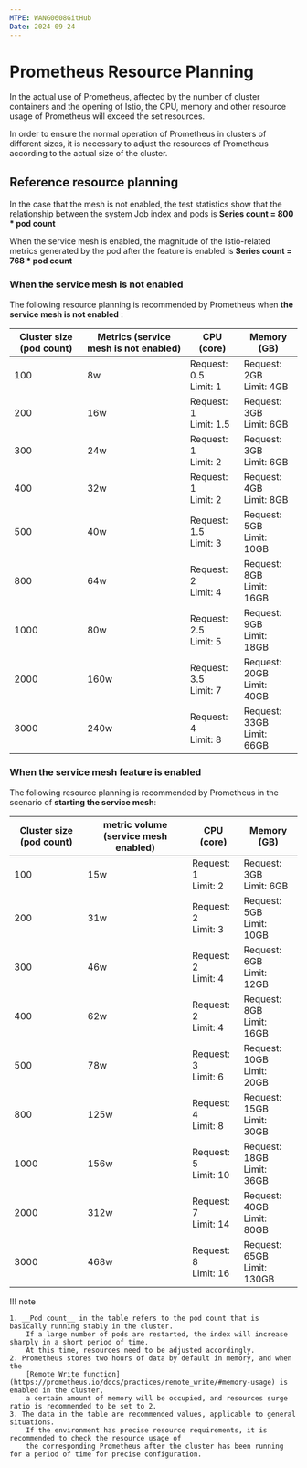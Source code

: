 ```yaml
---
MTPE: WANG0608GitHub
Date: 2024-09-24
---
```


# Prometheus Resource Planning

In the actual use of Prometheus, affected by the number of cluster containers and the opening of Istio,
the CPU, memory and other resource usage of Prometheus will exceed the set resources.

In order to ensure the normal operation of Prometheus in clusters of different sizes,
it is necessary to adjust the resources of Prometheus according to the actual size of the cluster.

## Reference resource planning

In the case that the mesh is not enabled, the test statistics show that the relationship
between the system Job index and pods is **Series  count = 800 \* pod count**

When the service mesh is enabled, the magnitude of the Istio-related metrics generated
by the pod after the feature is enabled is **Series count = 768 \* pod count**

### When the service mesh is not enabled

The following resource planning is recommended by Prometheus when **the service mesh is not enabled** :

| Cluster size (pod count) | Metrics (service mesh is not enabled) | CPU (core) | Memory (GB) |
| ---------------- | ---------------------- | ------------------ | ------------------------ |
| 100 | 8w | Request: 0.5<br>Limit: 1 | Request: 2GB<br>Limit: 4GB |
| 200 | 16w | Request: 1<br>Limit: 1.5 | Request: 3GB<br>Limit: 6GB |
| 300 | 24w | Request: 1<br>Limit: 2 | Request: 3GB<br>Limit: 6GB |
| 400 | 32w | Request: 1<br>Limit: 2 | Request: 4GB<br>Limit: 8GB |
| 500 | 40w | Request: 1.5<br>Limit: 3 | Request: 5GB<br>Limit: 10GB |
| 800 | 64w | Request: 2<br>Limit: 4 | Request: 8GB<br>Limit: 16GB |
| 1000 | 80w | Request: 2.5<br>Limit: 5 | Request: 9GB<br>Limit: 18GB |
| 2000 | 160w | Request: 3.5<br>Limit: 7 | Request: 20GB<br>Limit: 40GB |
| 3000 | 240w | Request: 4<br>Limit: 8 | Request: 33GB<br>Limit: 66GB |

### When the service mesh feature is enabled

The following resource planning is recommended by Prometheus in the scenario of **starting the service mesh**:

| Cluster size (pod count) | metric volume (service mesh enabled) | CPU (core) | Memory (GB) |
| ---------------- | -------------------- | --------------------- | ------------------------ |
| 100 | 15w | Request: 1<br>Limit: 2 | Request: 3GB<br>Limit: 6GB |
| 200 | 31w | Request: 2<br>Limit: 3 | Request: 5GB<br>Limit: 10GB |
| 300 | 46w | Request: 2<br>Limit: 4 | Request: 6GB<br>Limit: 12GB |
| 400 | 62w | Request: 2<br>Limit: 4 | Request: 8GB<br>Limit: 16GB |
| 500 | 78w | Request: 3<br>Limit: 6 | Request: 10GB<br>Limit: 20GB |
| 800 | 125w | Request: 4<br>Limit: 8 | Request: 15GB<br>Limit: 30GB |
| 1000 | 156w | Request: 5<br>Limit: 10 | Request: 18GB<br>Limit: 36GB |
| 2000 | 312w | Request: 7<br>Limit: 14 | Request: 40GB<br>Limit: 80GB |
| 3000 | 468w | Request: 8<br>Limit: 16 | Request: 65GB<br>Limit: 130GB |

!!! note

    1. __Pod count__ in the table refers to the pod count that is basically running stably in the cluster.
        If a large number of pods are restarted, the index will increase sharply in a short period of time.
        At this time, resources need to be adjusted accordingly.
    2. Prometheus stores two hours of data by default in memory, and when the 
        [Remote Write function](https://prometheus.io/docs/practices/remote_write/#memory-usage) is enabled in the cluster,
        a certain amount of memory will be occupied, and resources surge ratio is recommended to be set to 2.
    3. The data in the table are recommended values, applicable to general situations.
        If the environment has precise resource requirements, it is recommended to check the resource usage of
        the corresponding Prometheus after the cluster has been running for a period of time for precise configuration.

